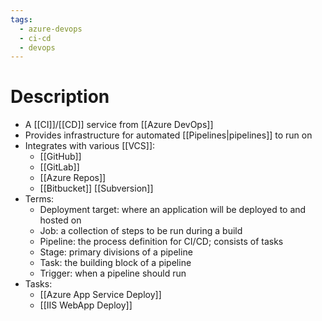 ```yaml
---
tags:
  - azure-devops
  - ci-cd
  - devops
---
```

# Description
- A [[CI]]/[[CD]] service from [[Azure DevOps]]
- Provides infrastructure for automated [[Pipelines|pipelines]] to run on
- Integrates with various [[VCS]]:
	- [[GitHub]] 
	- [[GitLab]]
	- [[Azure Repos]]
	- [[Bitbucket]]
	  [[Subversion]]
- Terms:
	- Deployment target: where an application will be deployed to and hosted on
	- Job: a collection of steps to be run during a build
	- Pipeline: the process definition for CI/CD; consists of tasks
	- Stage: primary divisions of a pipeline
	- Task: the building block of a pipeline
	- Trigger: when a pipeline should run
- Tasks:
	- [[Azure App Service Deploy]]
	- [[IIS WebApp Deploy]]
